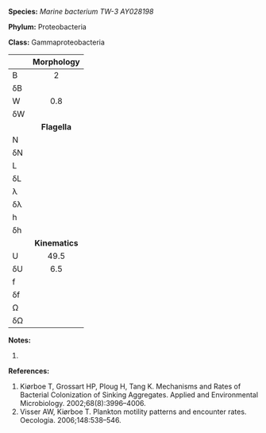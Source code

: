 **Species:** *Marine bacterium TW-3 AY028198*

**Phylum:** Proteobacteria

**Class:** Gammaproteobacteria

|    | **Morphology** |
|:-- | :------------: |
| B  | 2 |
| δB |  |
| W  | 0.8 |
| δW |  |
|    | **Flagella** |
| N  |  |
| δN |  |
| L  |  |
| δL |  |
| λ  |  |
| δλ |  |
| h  |  |
| δh |  |
|    | **Kinematics** |
| U  | 49.5 |
| δU | 6.5 |
| f  |  |
| δf |  |
| Ω  |  |
| δΩ |  |

**Notes:**

1.

**References:**

1. Kiørboe T, Grossart HP, Ploug H, Tang K.  Mechanisms and Rates of Bacterial Colonization of Sinking Aggregates. Applied and Environmental Microbiology. 2002;68(8):3996–4006.
1. Visser AW, Kiørboe T.  Plankton motility patterns and encounter rates.  Oecologia. 2006;148:538–546.
